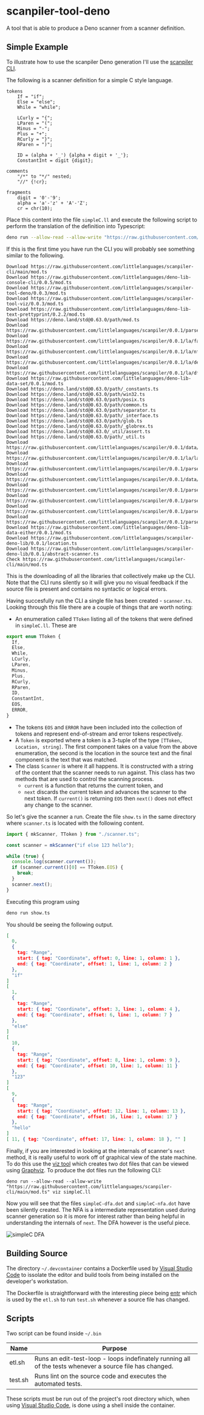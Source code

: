 # scanpiler-tool-deno

A tool that is able to produce a Deno scanner from a scanner definition.


## Simple Example

To illustrate how to use the scanpiler Deno generation I'll use the [scanpiler CLI](https://github.com/littlelanguages/scanpiler-cli).

The following is a scanner definition for a simple C style language.

```
tokens
    If = "if";
    Else = "else";
    While = "while";

    LCurly = "{";
    LParen = "(";
    Minus = "-";
    Plus = "+";
    RCurly = "}";
    RParen = ")";
    
    ID = (alpha + '_') {alpha + digit + '_'};
    ConstantInt = digit {digit};

comments
    "/*" to "*/" nested;
    "//" {!cr};

fragments
    digit = '0'-'9';
    alpha = 'a'-'z' + 'A'-'Z';
    cr = chr(10);
```

Place this content into the file `simpleC.ll` and execute the following script to perform the translation of the definition into Typescript:

```bash
deno run --allow-read --allow-write "https://raw.githubusercontent.com/littlelanguages/scanpiler-cli/main/mod.ts" deno simpleC.ll
```

If this is the first time you have run the CLI you will probably see something similar to the following.

```
Download https://raw.githubusercontent.com/littlelanguages/scanpiler-cli/main/mod.ts
Download https://raw.githubusercontent.com/littlelanguages/deno-lib-console-cli/0.0.5/mod.ts
Download https://raw.githubusercontent.com/littlelanguages/scanpiler-tool-deno/0.0.3/mod.ts
Download https://raw.githubusercontent.com/littlelanguages/scanpiler-tool-viz/0.0.3/mod.ts
Download https://raw.githubusercontent.com/littlelanguages/deno-lib-text-prettyprint/0.2.2/mod.ts
Download https://deno.land/std@0.63.0/path/mod.ts
Download https://raw.githubusercontent.com/littlelanguages/scanpiler/0.0.1/parser/dynamic.ts
Download https://raw.githubusercontent.com/littlelanguages/scanpiler/0.0.1/la/fa.ts
Download https://raw.githubusercontent.com/littlelanguages/scanpiler/0.0.1/la/nfa.ts
Download https://raw.githubusercontent.com/littlelanguages/scanpiler/0.0.1/la/definition.ts
Download https://raw.githubusercontent.com/littlelanguages/scanpiler/0.0.1/la/dfa.ts
Download https://raw.githubusercontent.com/littlelanguages/deno-lib-data-set/0.0.1/mod.ts
Download https://deno.land/std@0.63.0/path/_constants.ts
Download https://deno.land/std@0.63.0/path/win32.ts
Download https://deno.land/std@0.63.0/path/posix.ts
Download https://deno.land/std@0.63.0/path/common.ts
Download https://deno.land/std@0.63.0/path/separator.ts
Download https://deno.land/std@0.63.0/path/_interface.ts
Download https://deno.land/std@0.63.0/path/glob.ts
Download https://deno.land/std@0.63.0/path/_globrex.ts
Download https://deno.land/std@0.63.0/_util/assert.ts
Download https://deno.land/std@0.63.0/path/_util.ts
Download https://raw.githubusercontent.com/littlelanguages/scanpiler/0.0.1/data/set.ts
Download https://raw.githubusercontent.com/littlelanguages/scanpiler/0.0.1/la/la.ts
Download https://raw.githubusercontent.com/littlelanguages/scanpiler/0.0.1/parser/ast.ts
Download https://raw.githubusercontent.com/littlelanguages/scanpiler/0.0.1/data/either.ts
Download https://raw.githubusercontent.com/littlelanguages/scanpiler/0.0.1/parser/errors.ts
Download https://raw.githubusercontent.com/littlelanguages/scanpiler/0.0.1/parser/parser.ts
Download https://raw.githubusercontent.com/littlelanguages/scanpiler/0.0.1/parser/scanner.ts
Download https://raw.githubusercontent.com/littlelanguages/scanpiler/0.0.1/parser/location.ts
Download https://raw.githubusercontent.com/littlelanguages/deno-lib-data-either/0.0.1/mod.ts
Download https://raw.githubusercontent.com/littlelanguages/scanpiler-deno-lib/0.0.1/location.ts
Download https://raw.githubusercontent.com/littlelanguages/scanpiler-deno-lib/0.0.1/abstract-scanner.ts
Check https://raw.githubusercontent.com/littlelanguages/scanpiler-cli/main/mod.ts
```

This is the downloading of all the libraries that collectively make up the CLI.  Note that the CLI runs silently so it will give you no visual feedback if the source file is present and contains no syntactic or logical errors.

Having succesfully run the CLI a single file has been created - `scanner.ts`.  Looking through this file there are a couple of things that are worth noting:

- An enumeration called `TToken` listing all of the tokens that were defined in `simpleC.ll`.  These are

```ts
export enum TToken {
  If,
  Else,
  While,
  LCurly,
  LParen,
  Minus,
  Plus,
  RCurly,
  RParen,
  ID,
  ConstantInt,
  EOS,
  ERROR,
}
```
- The tokens `EOS` and `ERROR` have been included into the collection of tokens and represent end-of-stream and error tokens respectively.
- A `Token` is exported where a token is a 3-tuple of the type `[TToken, Location, string]`.  The first component takes on a value from the above enumeration, the second is the location in the source text and the final component is the text that was matched.
- The class `Scanner` is where it all happens.  It is constructed with a string of the content that the scanner needs to run against.  This class has two methods that are used to control the scanning process.
  - `current` is a function that returns the current token, and
  - `next` discards the current token and advances the scanner to the next token.  If `current()` is returning `EOS` then `next()` does not effect any change to the scanner.

So let's give the scanner a run.  Create the file `show.ts` in the same directory where `scanner.ts` is located with the following content.

```ts
import { mkScanner, TToken } from "./scanner.ts";

const scanner = mkScanner("if else 123 hello");

while (true) {
  console.log(scanner.current());
  if (scanner.current()[0] == TToken.EOS) {
    break;
  }
  scanner.next();
}
```

Executing this program using

```bash
deno run show.ts
```

You should be seeing the following output.

```json
[
  0,
  {
    tag: "Range",
    start: { tag: "Coordinate", offset: 0, line: 1, column: 1 },
    end: { tag: "Coordinate", offset: 1, line: 1, column: 2 }
  },
  "if"
]
[
  1,
  {
    tag: "Range",
    start: { tag: "Coordinate", offset: 3, line: 1, column: 4 },
    end: { tag: "Coordinate", offset: 6, line: 1, column: 7 }
  },
  "else"
]
[
  10,
  {
    tag: "Range",
    start: { tag: "Coordinate", offset: 8, line: 1, column: 9 },
    end: { tag: "Coordinate", offset: 10, line: 1, column: 11 }
  },
  "123"
]
[
  9,
  {
    tag: "Range",
    start: { tag: "Coordinate", offset: 12, line: 1, column: 13 },
    end: { tag: "Coordinate", offset: 16, line: 1, column: 17 }
  },
  "hello"
]
[ 11, { tag: "Coordinate", offset: 17, line: 1, column: 18 }, "" ]
```

Finally, if you are interested in looking at the internals of scanner's `next` method, it is really useful to work off of graphical view of the state machine.  To do this use the [viz tool](https://github.com/littlelanguages/scanpiler-tool-viz) which creates two dot files that can be viewed using [Graphviz](https://graphviz.org).  To produce the dot files run the following CLI:

```
deno run --allow-read --allow-write "https://raw.githubusercontent.com/littlelanguages/scanpiler-cli/main/mod.ts" viz simpleC.ll
```

Now you will see that the files `simpleC-dfa.dot` and `simpleC-nfa.dot` have been silently created.  The NFA is a intermediate representation used during scanner generation so it is more for interest rather than being helpful in understanding the internals of `next`.  The DFA however is the useful piece.

![simpleC DFA](./.doc/simpleC-dfa.svg)

## Building Source

The directory `~/.devcontainer` contains a Dockerfile used by [Visual Studio Code](https://code.visualstudio.com) to issolate the editor and build tools from being installed on the developer's workstation.

The Dockerfile is straightforward with the interesting piece being [entr](https://github.com/eradman/entr/) which is used by the `etl.sh` to run `test.sh` whenever a source file has changed.

## Scripts

Two script can be found inside `~/.bin`

| Name   | Purpose |
|--------|----------------------------------|
| etl.sh | Runs an edit-test-loop - loops indefinately running all of the tests whenever a source file has changed. |
| test.sh | Runs lint on the source code and executes the automated tests. |

These scripts must be run out of the project's root directory which, when using [Visual Studio Code](https://code.visualstudio.com), is done using a shell inside the container.